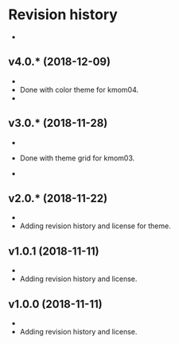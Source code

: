 Revision history
=========================
-
v4.0.* (2018-12-09)
-------------------------
-
- Done with color theme for kmom04.
-
v3.0.* (2018-11-28)
-------------------------
-
- Done with theme grid for kmom03.


-
v2.0.* (2018-11-22)
-------------------------
-
- Adding revision history and license for theme.



v1.0.1 (2018-11-11)
-------------------------
-
- Adding revision history and license.



v1.0.0 (2018-11-11)
-------------------------
-
- Adding revision history and license.
